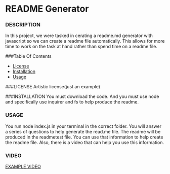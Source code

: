 # README Generator
### DESCRIPTION
  In this project, we were tasked in cerating a readme.md generator with javascript so we can create a readme file automatically.  This allows for more time to work on the task at hand rather than spend time on a readme file.

###Table Of Contents
- [License](#license)
- [Installation](#installation)
- [Usage](#usage)

###LICENSE
  Artistic license(just an example)

###INSTALLATION
  You must download the code.  And you must use node and specifically use inquirer and fs to help produce the readme.
  
### USAGE
  You run node index.js in your terminal in the correct folder.  You will answer a series of questions to help generate the read.me file. The readme will be produced in the readmetest file. You can use that information to help create the readme file.  Also, there is a video that can help you use this information. 

  ### VIDEO

  [EXAMPLE VIDEO](https://drive.google.com/file/d/1Kqg0OKb9WilRnbfCVzlDpLrOotjaWEPZ/view?usp=sharing)